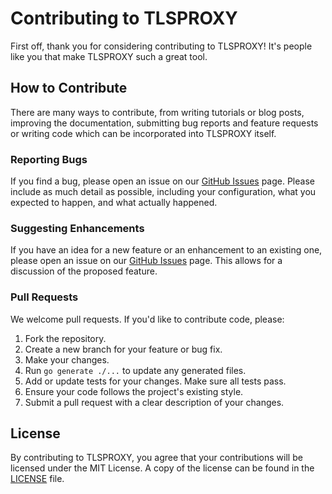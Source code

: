 # Contributing to TLSPROXY

First off, thank you for considering contributing to TLSPROXY! It's people like you that make TLSPROXY such a great tool.

## How to Contribute

There are many ways to contribute, from writing tutorials or blog posts, improving the documentation, submitting bug reports and feature requests or writing code which can be incorporated into TLSPROXY itself.

### Reporting Bugs

If you find a bug, please open an issue on our [GitHub Issues](https://github.com/c2FmZQ/tlsproxy/issues) page. Please include as much detail as possible, including your configuration, what you expected to happen, and what actually happened.

### Suggesting Enhancements

If you have an idea for a new feature or an enhancement to an existing one, please open an issue on our [GitHub Issues](https://github.com/c2FmZQ/tlsproxy/issues) page. This allows for a discussion of the proposed feature.

### Pull Requests

We welcome pull requests. If you'd like to contribute code, please:

1.  Fork the repository.
2.  Create a new branch for your feature or bug fix.
3.  Make your changes.
4.  Run `go generate ./...` to update any generated files.
5.  Add or update tests for your changes. Make sure all tests pass.
6.  Ensure your code follows the project's existing style.
7.  Submit a pull request with a clear description of your changes.

## License

By contributing to TLSPROXY, you agree that your contributions will be licensed under the MIT License. A copy of the license can be found in the [LICENSE](./LICENSE) file.
